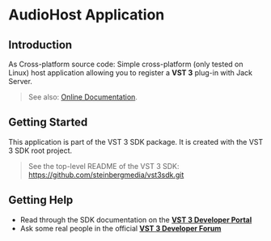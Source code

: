 # AudioHost Application

## Introduction

As Cross-platform source code: Simple cross-platform (only tested on Linux) host application allowing you to register a **VST 3** plug-in with Jack Server.

> See also: [Online Documentation](https://steinbergmedia.github.io/vst3_dev_portal/pages/What+is+the+VST+3+SDK/AudioHost.html#audiohost-application).

## Getting Started

This application is part of the VST 3 SDK package. It is created with the VST 3 SDK root project.

> See the top-level README of the VST 3 SDK: https://github.com/steinbergmedia/vst3sdk.git

## Getting Help

* Read through the SDK documentation on the **[VST 3 Developer Portal](https://steinbergmedia.github.io/vst3_dev_portal/pages/index.html)**
* Ask some real people in the official **[VST 3 Developer Forum](https://forums.steinberg.net/c/developer/103)**
